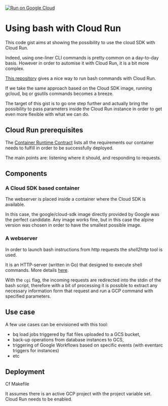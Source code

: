 [![Run on Google Cloud](https://deploy.cloud.run/button.svg)](https://deploy.cloud.run)

# Using bash with Cloud Run

This code gist aims at showing the possibility to use the cloud SDK with Cloud Run.

Indeed, using one-liner CLI commands is pretty common on a day-to-day basis.
However in order to automise it with Cloud Run, it is a bit more complex.

[This repository](https://github.com/sethvargo/cloud-run-bash-example) gives a nice way to run bash commands with Cloud Run. 

If we take the same approach based on the Cloud SDK image, running gcloud, bq or gsutils commands becomes a breeze.

The target of this gist is to go one step further and actually bring the possibility to pass parameters inside the Cloud Run instance in order to get even more flexible with what we can do.

## Cloud Run prerequisites

The [Container Runtime Contract](https://cloud.google.com/run/docs/reference/container-contract) lists all the requirements our container needs to fulfill in order to be successfully deployed.

The main points are: listening where it should, and responding to requests.

## Components

### A Cloud SDK based container

The webserver is placed inside a container where the Cloud SDK is available.

In this case, the google/cloud-sdk image directly provided by Google was the perfect candidate.
Any image works fine, but in this case the alpine version was chosen in order to have the smallest possible image.

### A webserver

In order to launch bash instructions from http requests the *shell2http* tool is used. 

It is an HTTP-server (written in Go) that designed to execute shell commands. More details [here](https://github.com/msoap/shell2http).

With the `cgi` flag, the incoming requests are redirected into the stdin of the bash script, therefore with a bit of processing it is possible to extract any necessary information form that request and run a GCP command with specified parameters.

## Use case

A few use cases can be envisioned with this tool:

* bq load jobs triggered by flat files uploaded to a GCS bucket,
* back-up operations from database instances to GCS,
* triggering of Google Workflows based on specific events (with eventarc triggers for instances)
* etc

## Deployment

Cf Makefile

It assumes there is an active GCP project with the project variable set.
Cloud Run needs to be enabled.

